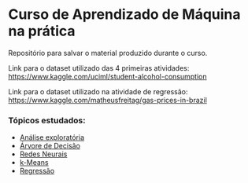 # Curso de Aprendizado de Máquina na prática

Repositório para salvar o material produzido durante o curso.

Link para o dataset utilizado das 4 primeiras atividades: https://www.kaggle.com/uciml/student-alcohol-consumption

Link para o dataset utilizado na atividade de regressão: https://www.kaggle.com/matheusfreitag/gas-prices-in-brazil

### Tópicos estudados:
- [Análise exploratória](https://github.com/lucasferreiraos/curso-aprendizado-de-maquina-na-pratica/blob/master/Consumo_de_%C3%A1lcool_de_estudantes.ipynb)
- [Árvore de Decisão](https://github.com/lucasferreiraos/curso-aprendizado-de-maquina-na-pratica/blob/master/%C3%81rvore_de_Decis%C3%A3o_Consumo_de_%C3%A1lcool_por_estudantes.ipynb)
- [Redes Neurais](https://github.com/lucasferreiraos/curso-aprendizado-de-maquina-na-pratica/blob/master/Redes_Neurais_Consumo_de_%C3%A1lcool_dos_estudantes.ipynb)
- [k-Means](https://github.com/lucasferreiraos/curso-aprendizado-de-maquina-na-pratica/blob/master/Agrupamento_com_k_means_Consumo_de_%C3%A1lcool_dos_estudantes.ipynb)
- [Regressão](https://github.com/lucasferreiraos/curso-aprendizado-de-maquina-na-pratica/blob/master/Pre%C3%A7o_do_combust%C3%ADvel_no_Brasil_regress%C3%A3o.ipynb)

